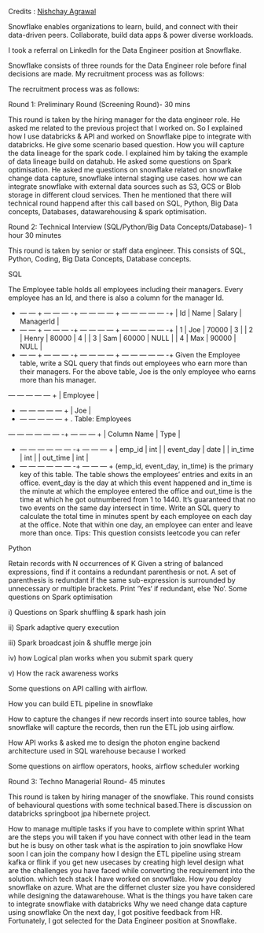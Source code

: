 Credits : [Nishchay Agrawal](https://medium.com/@03nishchayagarwal)



Snowflake enables organizations to learn, build, and connect with their data-driven peers. Collaborate, build data apps & power diverse workloads.

I took a referral on LinkedIn for the Data Engineer position at Snowflake.

Snowflake consists of three rounds for the Data Engineer role before final decisions are made. My recruitment process was as follows:

The recruitment process was as follows:

Round 1: Preliminary Round (Screening Round)- 30 mins

This round is taken by the hiring manager for the data engineer role. He asked me related to the previous project that I worked on. So I explained how I use databricks & API and worked on Snowflake pipe to integrate with databricks. He give some scenario based question. How you will capture the data lineage for the spark code. I explained him by taking the example of data lineage build on datahub. He asked some questions on Spark optimisation. He asked me questions on snowflake related on snowflake change data capture, snowflake internal staging use cases. how we can integrate snowflake with external data sources such as S3, GCS or Blob storage in different cloud services. Then he mentioned that there will technical round happend after this call based on SQL, Python, Big Data concepts, Databases, datawarehousing & spark optimisation.

Round 2: Technical Interview (SQL/Python/Big Data Concepts/Database)- 1 hour 30 minutes

This round is taken by senior or staff data engineer. This consists of SQL, Python, Coding, Big Data Concepts, Database concepts.

SQL

The Employee table holds all employees including their managers. Every employee has an Id, and there is also a column for the manager Id.

+ — — + — — — -+ — — — — + — — — — — -+
| Id | Name | Salary | ManagerId |
+ — — + — — — -+ — — — — + — — — — — -+
| 1 | Joe | 70000 | 3 |
| 2 | Henry | 80000 | 4 |
| 3 | Sam | 60000 | NULL |
| 4 | Max | 90000 | NULL |
+ — — + — — — -+ — — — — + — — — — — -+
Given the Employee table, write a SQL query that finds out employees who earn more than their managers. For the above table, Joe is the only employee who earns more than his manager.

— — — — — +
| Employee |
+ — — — — — +
| Joe |
+ — — — — — +
. Table: Employees

— — — — — — -+ — — — +
| Column Name | Type |
+ — — — — — — -+ — — — +
| emp_id | int |
| event_day | date |
| in_time | int |
| out_time | int |
+ — — — — — — -+ — — — +
(emp_id, event_day, in_time) is the primary key of this table.
The table shows the employees’ entries and exits in an office.
event_day is the day at which this event happened and in_time is the minute at which the employee entered the office and out_time is the time at which he got outnumbered from 1 to 1440.
It’s guaranteed that no two events on the same day intersect in time.
Write an SQL query to calculate the total time in minutes spent by each employee on each day at the office. Note that within one day, an employee can enter and leave more than once.
Tips: This question consists leetcode you can refer

Python

Retain records with N occurrences of K
Given a string of balanced expressions, find if it contains a redundant parenthesis or not. A set of parenthesis is redundant if the same sub-expression is surrounded by unnecessary or multiple brackets. Print ‘Yes‘ if redundant, else ‘No‘.
Some questions on Spark optimisation

i) Questions on Spark shuffling & spark hash join

ii) Spark adaptive query execution

iii) Spark broadcast join & shuffle merge join

iv) how Logical plan works when you submit spark query

v) How the rack awareness works

Some questions on API calling with airflow.

How you can build ETL pipeline in snowflake

How to capture the changes if new records insert into source tables, how snowflake will capture the records, then run the ETL job using airflow.

How API works & asked me to design the photon engine backend architecture used in SQL warehouse because I worked

Some questions on airflow operators, hooks, airflow scheduler working

Round 3: Techno Managerial Round- 45 minutes

This round is taken by hiring manager of the snowflake. This round consists of behavioural questions with some technical based.There is discussion on databricks springboot jpa hibernete project.

How to manage multiple tasks if you have to complete within sprint
What are the steps you will taken if you have connect with other lead in the team but he is busy on other task
what is the aspiration to join snowflake
How soon I can join the company
how I design the ETL pipeline using stream kafka or flink if you get new usecases by creating high level design
what are the challenges you have faced while converting the requirement into the solution.
which tech stack I have worked on snowflake. How you deploy snowflake on azure. What are the differnet cluster size you have considered while designing the datawarehouse. What is the things you have taken care to integrate snowflake with databricks
Why we need change data capture using snowflake
On the next day, I got positive feedback from HR. Fortunately, I got selected for the Data Engineer position at Snowflake.